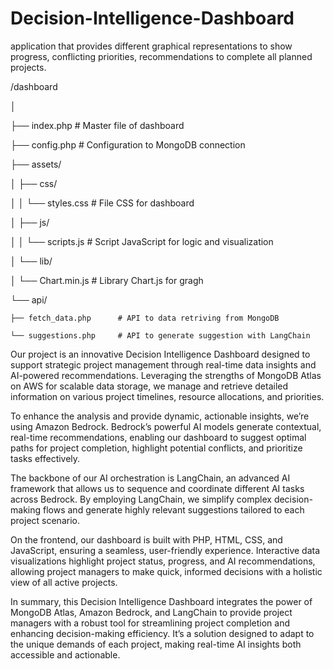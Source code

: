 # Decision-Intelligence-Dashboard
application that provides different graphical representations to show progress, conflicting priorities, recommendations to complete all planned projects.


/dashboard

│

├── index.php               # Master file of dashboard

├── config.php              # Configuration to MongoDB connection

├── assets/

│   ├── css/

│   │   └── styles.css      # File CSS for dashboard

│   ├── js/

│   │   └── scripts.js      # Script JavaScript for logic and visualization

│   └── lib/

│       └── Chart.min.js    # Library Chart.js for gragh

└── api/

    ├── fetch_data.php      # API to data retriving from MongoDB
    
    └── suggestions.php     # API to generate suggestion with LangChain


Our project is an innovative Decision Intelligence Dashboard designed to support strategic project management through real-time data insights and AI-powered recommendations. Leveraging the strengths of MongoDB Atlas on AWS for scalable data storage, we manage and retrieve detailed information on various project timelines, resource allocations, and priorities.

To enhance the analysis and provide dynamic, actionable insights, we’re using Amazon Bedrock. Bedrock’s powerful AI models generate contextual, real-time recommendations, enabling our dashboard to suggest optimal paths for project completion, highlight potential conflicts, and prioritize tasks effectively.

The backbone of our AI orchestration is LangChain, an advanced AI framework that allows us to sequence and coordinate different AI tasks across Bedrock. By employing LangChain, we simplify complex decision-making flows and generate highly relevant suggestions tailored to each project scenario.

On the frontend, our dashboard is built with PHP, HTML, CSS, and JavaScript, ensuring a seamless, user-friendly experience. Interactive data visualizations highlight project status, progress, and AI recommendations, allowing project managers to make quick, informed decisions with a holistic view of all active projects.

In summary, this Decision Intelligence Dashboard integrates the power of MongoDB Atlas, Amazon Bedrock, and LangChain to provide project managers with a robust tool for streamlining project completion and enhancing decision-making efficiency. It’s a solution designed to adapt to the unique demands of each project, making real-time AI insights both accessible and actionable.
